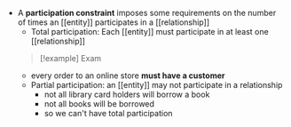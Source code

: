 - A **participation constraint** imposes some requirements on the number of times an [[entity]] participates in a [[relationship]]
    - Total participation: Each [[entity]] must participate in at least one [[relationship]]
    >[!example] Exam
    >
    - every order to an online store **must have a customer**
    - Partial participation: an [[entity]] may not participate in a relationship
        - not all library card holders will borrow a book
        - not all books will be borrowed
        - so we can't have total participation
